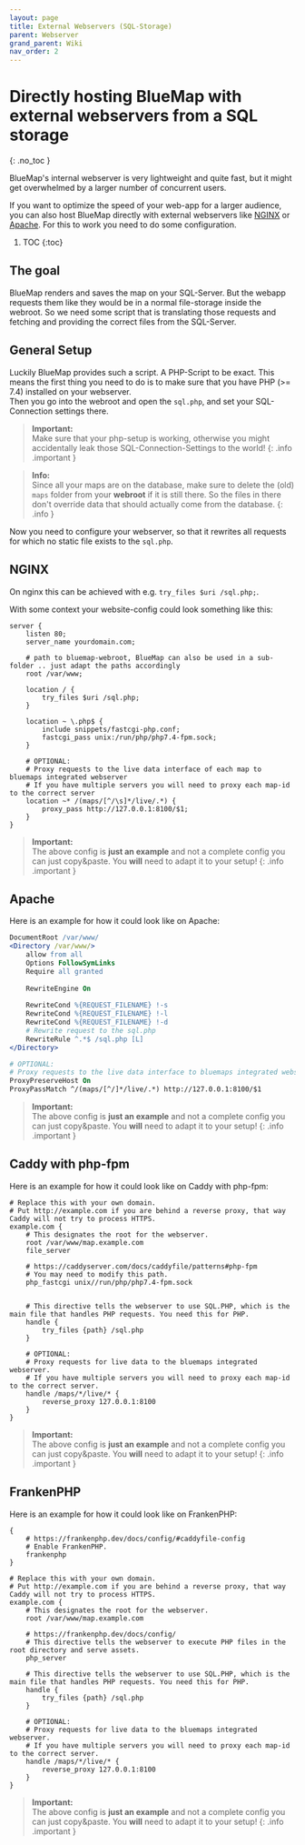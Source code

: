 ```yaml
---
layout: page
title: External Webservers (SQL-Storage)
parent: Webserver
grand_parent: Wiki
nav_order: 2
---
```


# Directly hosting BlueMap with external webservers from a SQL storage
{: .no_toc }

BlueMap's internal webserver is very lightweight and quite fast, but it might get overwhelmed by a larger number of
concurrent users.

If you want to optimize the speed of your web-app for a larger audience, you can also host BlueMap directly with 
external webservers like [NGINX](https://www.nginx.com/) or [Apache](https://httpd.apache.org/). 
For this to work you need to do some configuration.

1. TOC 
{:toc}

## The goal
BlueMap renders and saves the map on your SQL-Server. But the webapp requests them like they would be in a normal file-storage
inside the webroot. So we need some script that is translating those requests and fetching and providing the correct files 
from the SQL-Server.

## General Setup

Luckily BlueMap provides such a script. A PHP-Script to be exact. This means the first thing you need to do is to make sure
that you have PHP (>= 7.4) installed on your webserver.  
Then you go into the webroot and open the `sql.php`, and set your SQL-Connection settings there.

> **Important:**  
> Make sure that your php-setup is working, otherwise you might accidentally leak those SQL-Connection-Settings to the world!
{: .info .important }

> **Info:**  
> Since all your maps are on the database, make sure to delete the (old) `maps` folder from your **webroot** if it is still there. So the files in there don't
> override data that should actually come from the database.
{: .info }

Now you need to configure your webserver, so that it rewrites all requests for which no static file exists to the `sql.php`.

## NGINX
On nginx this can be achieved with e.g. `try_files $uri /sql.php;`.

With some context your website-config could look something like this:
```nginx
server {
    listen 80;
    server_name yourdomain.com;
    
    # path to bluemap-webroot, BlueMap can also be used in a sub-folder .. just adapt the paths accordingly
    root /var/www;
    
    location / {
        try_files $uri /sql.php;
    }
    
    location ~ \.php$ {
        include snippets/fastcgi-php.conf;
        fastcgi_pass unix:/run/php/php7.4-fpm.sock;
    }

    # OPTIONAL:
    # Proxy requests to the live data interface of each map to bluemaps integrated webserver
    # If you have multiple servers you will need to proxy each map-id to the correct server
    location ~* /(maps/[^/\s]*/live/.*) {
        proxy_pass http://127.0.0.1:8100/$1;
    }
}
```
> **Important:**<br>
> The above config is **just an example** and not a complete config you can just copy&paste. You **will** need to adapt it to your setup!
{: .info .important }

## Apache

Here is an example for how it could look like on Apache:
```apache
DocumentRoot /var/www/
<Directory /var/www/>
    allow from all
    Options FollowSymLinks
    Require all granted
  
    RewriteEngine On
    
    RewriteCond %{REQUEST_FILENAME} !-s
    RewriteCond %{REQUEST_FILENAME} !-l
    RewriteCond %{REQUEST_FILENAME} !-d
    # Rewrite request to the sql.php
    RewriteRule ^.*$ /sql.php [L]  
</Directory>

# OPTIONAL:
# Proxy requests to the live data interface to bluemaps integrated webserver  
ProxyPreserveHost On
ProxyPassMatch ^/(maps/[^/]*/live/.*) http://127.0.0.1:8100/$1
```
> **Important:**<br>
> The above config is **just an example** and not a complete config you can just copy&paste. You **will** need to adapt it to your setup!
{: .info .important }

## Caddy with php-fpm

Here is an example for how it could look like on Caddy with php-fpm:
```caddy
# Replace this with your own domain.
# Put http://example.com if you are behind a reverse proxy, that way Caddy will not try to process HTTPS.
example.com {
	# This designates the root for the webserver.
	root /var/www/map.example.com
	file_server

	# https://caddyserver.com/docs/caddyfile/patterns#php-fpm
	# You may need to modify this path.
	php_fastcgi unix//run/php/php7.4-fpm.sock


	# This directive tells the webserver to use SQL.PHP, which is the main file that handles PHP requests. You need this for PHP.
	handle {
		try_files {path} /sql.php
	}

	# OPTIONAL:
	# Proxy requests for live data to the bluemaps integrated webserver.
	# If you have multiple servers you will need to proxy each map-id to the correct server.
	handle /maps/*/live/* {
		reverse_proxy 127.0.0.1:8100
	}
}
```
> **Important:**<br>
> The above config is **just an example** and not a complete config you can just copy&paste. You **will** need to adapt it to your setup!
{: .info .important }

## FrankenPHP

Here is an example for how it could look like on FrankenPHP:
```caddy
{
    # https://frankenphp.dev/docs/config/#caddyfile-config
    # Enable FrankenPHP.
    frankenphp
}

# Replace this with your own domain.
# Put http://example.com if you are behind a reverse proxy, that way Caddy will not try to process HTTPS.
example.com {
	# This designates the root for the webserver.
	root /var/www/map.example.com
	
	# https://frankenphp.dev/docs/config/
	# This directive tells the webserver to execute PHP files in the root directory and serve assets.
	php_server

	# This directive tells the webserver to use SQL.PHP, which is the main file that handles PHP requests. You need this for PHP.
	handle {
		try_files {path} /sql.php
	}

	# OPTIONAL:
	# Proxy requests for live data to the bluemaps integrated webserver.
	# If you have multiple servers you will need to proxy each map-id to the correct server.
	handle /maps/*/live/* {
		reverse_proxy 127.0.0.1:8100
	}
}
```
> **Important:**<br>
> The above config is **just an example** and not a complete config you can just copy&paste. You **will** need to adapt it to your setup!
{: .info .important }
